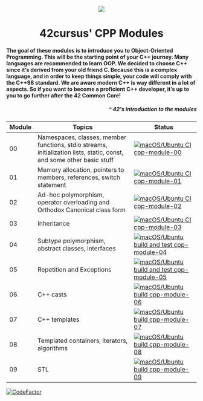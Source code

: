 <p align="center">
  <img src=https://user-images.githubusercontent.com/40824677/149224059-8a1fc9f2-31bc-4335-93b3-6017bf794668.png />
</p>

<h1 align="center">
	42cursus' CPP Modules
</h1>
<h4 align="left">
The goal of these modules is to introduce you to Object-Oriented Programming.
This will be the starting point of your C++ journey. Many languages are recommended
to learn OOP. We decided to choose C++ since it’s derived from your old friend C.
Because this is a complex language, and in order to keep things simple, your code will
comply with the C++98 standard.
We are aware modern C++ is way different in a lot of aspects. So if you want to
become a proficient C++ developer, it’s up to you to go further after the 42 Common
Core!
</h4>
<h5 align="right">
^ 42's introduction to the modules
</h5>


| Module | Topics | Status |
|--------|--------|--------|
| 00 | Namespaces, classes, member functions, stdio streams, initialization lists, static, const, and some other basic stuff | [![macOS/Ubuntu CI cpp-module-00](https://github.com/rvan-duy/cpp-modules/actions/workflows/module-00.yml/badge.svg)](https://github.com/rvan-duy/cpp-modules/actions/workflows/module-00.yml) |
| 01 | Memory allocation, pointers to members, references, switch statement | [![macOS/Ubuntu CI cpp-module-01](https://github.com/rvan-duy/cpp-modules/actions/workflows/module-01.yml/badge.svg)](https://github.com/rvan-duy/cpp-modules/actions/workflows/module-01.yml) |
| 02 | Ad-hoc polymorphism, operator overloading and Orthodox Canonical class form | [![macOS/Ubuntu CI cpp-module-02](https://github.com/rvan-duy/cpp-modules/actions/workflows/module-02.yml/badge.svg)](https://github.com/rvan-duy/cpp-modules/actions/workflows/module-02.yml) |
| 03 | Inheritance | [![macOS/Ubuntu CI cpp-module-03](https://github.com/rvan-duy/cpp-modules/actions/workflows/module-03.yml/badge.svg)](https://github.com/rvan-duy/cpp-modules/actions/workflows/module-03.yml) |
| 04 | Subtype polymorphism, abstract classes, interfaces | [![macOS/Ubuntu build and test cpp-module-04](https://github.com/rvan-duy/cpp-modules/actions/workflows/module-04.yml/badge.svg)](https://github.com/rvan-duy/cpp-modules/actions/workflows/module-04.yml) |
| 05 | Repetition and Exceptions | [![macOS/Ubuntu build and test cpp-module-05](https://github.com/rvan-duy/cpp-modules/actions/workflows/module-05.yml/badge.svg)](https://github.com/rvan-duy/cpp-modules/actions/workflows/module-05.yml) |
| 06 | C++ casts | [![macOS/Ubuntu build cpp-module-06](https://github.com/rvan-duy/cpp-modules/actions/workflows/module-06.yml/badge.svg)](https://github.com/rvan-duy/cpp-modules/actions/workflows/module-06.yml) |
| 07 | C++ templates | [![macOS/Ubuntu build cpp-module-07](https://github.com/rvan-duy/cpp-modules/actions/workflows/module-07.yml/badge.svg)](https://github.com/rvan-duy/cpp-modules/actions/workflows/module-07.yml) |
| 08 | Templated containers, iterators, algorithms | [![macOS/Ubuntu build cpp-module-08](https://github.com/rvan-duy/cpp-modules/actions/workflows/module-08.yml/badge.svg)](https://github.com/rvan-duy/cpp-modules/actions/workflows/module-08.yml) |
| 09 | STL | [![macOS/Ubuntu build cpp-module-09](https://github.com/rvan-duy/cpp-modules/actions/workflows/module-09.yml/badge.svg)](https://github.com/rvan-duy/cpp-modules/actions/workflows/module-09.yml) |

[![CodeFactor](https://www.codefactor.io/repository/github/rvan-duy/42-cpp-modules/badge/main)](https://www.codefactor.io/repository/github/rvan-duy/42-cpp-modules/overview/main)
